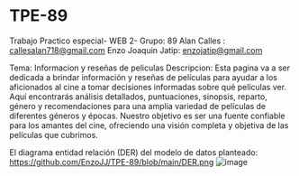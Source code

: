 # TPE-89
Trabajo Practico especial- WEB 2- Grupo: 89
Alan Calles : callesalan718@gmail.com
Enzo Joaquin Jatip: enzojatip@gmail.com

Tema: Informacion y reseñas de peliculas
Descripcion: Esta pagina va a ser dedicada a brindar información y reseñas de películas para ayudar a los aficionados al cine a tomar decisiones informadas sobre qué películas ver. Aquí encontrarás análisis detallados, puntuaciones, sinopsis, reparto, género y recomendaciones para una amplia variedad de películas de diferentes géneros y épocas. Nuestro objetivo es ser una fuente confiable para los amantes del cine, ofreciendo una visión completa y objetiva de las películas que cubrimos.

El diagrama entidad relación (DER) del modelo de datos planteado: https://github.com/EnzoJJ/TPE-89/blob/main/DER.png
![image](https://github.com/EnzoJJ/TPE-89/assets/114018093/4aa7b601-73d4-4e8b-9716-1bdf50468284)
